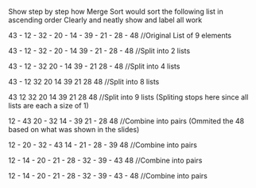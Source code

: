 Show step by step how Merge Sort would sort the following list in ascending order
Clearly and neatly show and label all work

43   -   12   -   32   -   20   -   14   -   39   -   21   -   28   -   48    //Original List of 9 elements

43   -   12   -   32   -   20   -   14       39   -   21   -   28   -   48    //Split into 2 lists

43   -   12   -   32       20   -   14       39   -   21       28   -   48    //Split into 4 lists

43   -   12       32       20       14       39       21       28       48    //Split into 8 lists


43       12       32       20       14       39       21       28       48    //Split into 9 lists (Spliting stops here since all lists are each a size of 1)


12   -   43       20   -   32       14   -   39       21   -   28       48    //Combine into pairs (Ommited the 48 based on what was shown in the slides)

12   -   20   -   32   -   43       14   -   21   -   28   -   39       48    //Combine into pairs

12   -   14   -   20   -   21   -   28   -   32   -   39   -   43       48    //Combine into pairs

12   -   14   -   20   -   21   -   28   -   32   -   39   -   43   -   48    //Combine into pairs